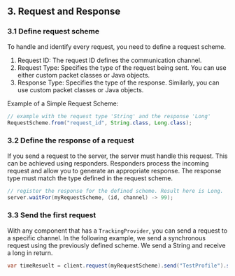 
## 3. Request and Response

### 3.1 Define request scheme
To handle and identify every request, you need to define a request scheme.
1. Request ID: The request ID defines the communication channel.
2. Request Type: Specifies the type of the request being sent. You can use either custom packet classes or Java objects.
3. Response Type: Specifies the type of the response. Similarly, you can use custom packet classes or Java objects.

Example of a Simple Request Scheme:
```java
// example with the request type 'String' and the response 'Long'
RequestScheme.from("request_id", String.class, Long.class);
```

### 3.2 Define the response of a request
If you send a request to the server, the server must handle this request. This can be achieved using responders.
Responders process the incoming request and allow you to generate an appropriate response. The response type must match the type defined in the request scheme.
```java
// register the response for the defined scheme. Result here is Long.
server.waitFor(myRequestScheme, (id, channel) -> 99);
```

### 3.3 Send the first request
With any component that has a `TrackingProvider`, you can send a request to a specific channel.
In the following example, we send a synchronous request using the previously defined scheme. We send a String and receive a long in return.
```java
var timeResuelt = client.request(myRequestScheme).send("TestProfile").sync();
```